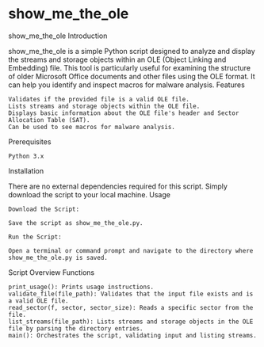 # show_me_the_ole
show_me_the_ole
Introduction

show_me_the_ole is a simple Python script designed to analyze and display the streams and storage objects within an OLE (Object Linking and Embedding) file. This tool is particularly useful for examining the structure of older Microsoft Office documents and other files using the OLE format. It can help you identify and inspect macros for malware analysis.
Features

    Validates if the provided file is a valid OLE file.
    Lists streams and storage objects within the OLE file.
    Displays basic information about the OLE file's header and Sector Allocation Table (SAT).
    Can be used to see macros for malware analysis.

Prerequisites

    Python 3.x

Installation

There are no external dependencies required for this script. Simply download the script to your local machine.
Usage

    Download the Script:

    Save the script as show_me_the_ole.py.

    Run the Script:

    Open a terminal or command prompt and navigate to the directory where show_me_the_ole.py is saved.

Script Overview
Functions

    print_usage(): Prints usage instructions.
    validate_file(file_path): Validates that the input file exists and is a valid OLE file.
    read_sector(f, sector, sector_size): Reads a specific sector from the file.
    list_streams(file_path): Lists streams and storage objects in the OLE file by parsing the directory entries.
    main(): Orchestrates the script, validating input and listing streams.
